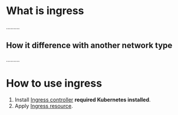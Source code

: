 # What is ingress

.........

## How it difference with another network type

.........

# How to use ingress

1. Install [Ingress controller](ingress-controller.yaml) **required Kubernetes installed**.
2. Apply [Ingress resource](ingress-resource.yaml).
